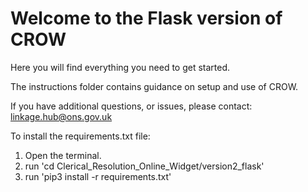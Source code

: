 # Welcome to the Flask version of CROW

Here you will find everything you need to get started.

The instructions folder contains guidance on setup and use of CROW.

If you have additional questions, or issues, please contact:
<linkage.hub@ons.gov.uk>

To install the requirements.txt file:

1. Open the terminal.
2. run 'cd Clerical_Resolution_Online_Widget/version2_flask'
3. run 'pip3 install -r requirements.txt'
